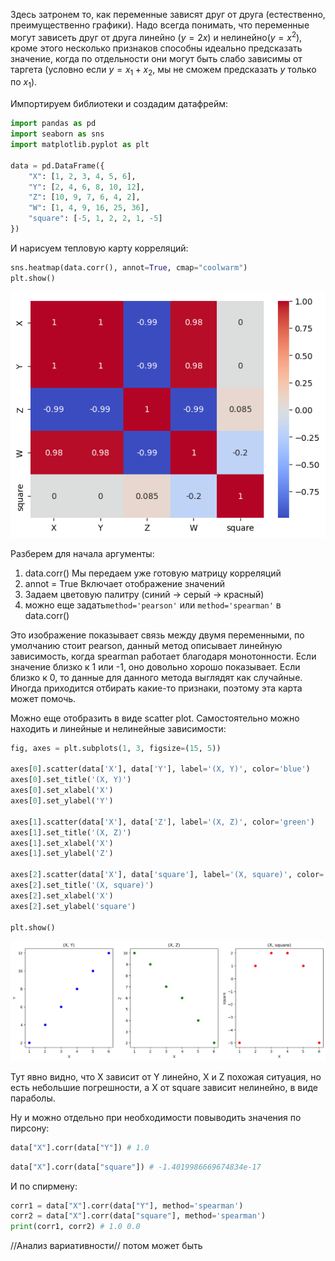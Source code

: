 Здесь затронем то, как переменные зависят друг от друга (естественно, преимущественно графики). Надо всегда понимать, что переменные могут зависеть друг от друга линейно ($y = 2x$) и нелинейно($y = x^{2}$), кроме этого несколько признаков способны идеально предсказать значение, когда по отдельности они могут быть слабо зависимы от таргета (условно если $y = x_{1} + x_{2}$, мы не сможем предсказать $y$ только по $x_{1}$).

Импортируем библиотеки и создадим датафрейм:

``` python
import pandas as pd
import seaborn as sns
import matplotlib.pyplot as plt
  
data = pd.DataFrame({
    "X": [1, 2, 3, 4, 5, 6],
    "Y": [2, 4, 6, 8, 10, 12],
    "Z": [10, 9, 7, 6, 4, 2],
    "W": [1, 4, 9, 16, 25, 36],
    "square": [-5, 1, 2, 2, 1, -5]
})
```

И нарисуем тепловую карту корреляций:

``` python
sns.heatmap(data.corr(), annot=True, cmap="coolwarm")
plt.show()
```

![Heatmap](https://raw.githubusercontent.com/DanisSharafiev/MLCourse/refs/heads/main/Images/11.png)

Разберем для начала аргументы: 
1) data.corr() Мы передаем уже готовую матрицу корреляций
2) annot = True Включает отображение значений
3) Задаем цветовую палитру (синий -> серый -> красный)
4) можно еще задать`method='pearson'` или `method='spearman'` в data.corr()

Это изображение показывает связь между двумя переменными, по умолчанию стоит pearson, данный метод описывает линейную зависимость, когда spearman работает благодаря монотонности. Если значение близко к 1 или -1, оно довольно хорошо показывает. Если близко к 0, то данные для данного метода выглядят как случайные. Иногда приходится отбирать какие-то признаки, поэтому эта карта может помочь.

Можно еще отобразить в виде scatter plot. Самостоятельно можно находить и линейные и нелинейные зависимости:

``` python
fig, axes = plt.subplots(1, 3, figsize=(15, 5))
  
axes[0].scatter(data['X'], data['Y'], label='(X, Y)', color='blue')
axes[0].set_title('(X, Y)')
axes[0].set_xlabel('X')
axes[0].set_ylabel('Y')
  
axes[1].scatter(data['X'], data['Z'], label='(X, Z)', color='green')
axes[1].set_title('(X, Z)')
axes[1].set_xlabel('X')
axes[1].set_ylabel('Z')
  
axes[2].scatter(data['X'], data['square'], label='(X, square)', color='red')
axes[2].set_title('(X, square)')
axes[2].set_xlabel('X')
axes[2].set_ylabel('square')
  
plt.show()
```

![Plots](https://raw.githubusercontent.com/DanisSharafiev/MLCourse/refs/heads/main/Images/12.png)

Тут явно видно, что X зависит от Y линейно, X и Z похожая ситуация, но есть небольшие погрешности, а X от square зависит нелинейно, в виде параболы.

Ну и можно отдельно при необходимости повыводить значения по пирсону:

``` python
data["X"].corr(data["Y"]) # 1.0
```

``` python
data["X"].corr(data["square"]) # -1.4019986669674834e-17
```

И по спирмену:

``` python
corr1 = data["X"].corr(data["Y"], method='spearman')
corr2 = data["X"].corr(data["square"], method='spearman')
print(corr1, corr2) # 1.0 0.0
```

//Анализ вариативности// потом может быть